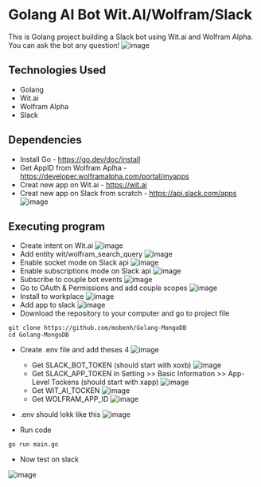 # Golang AI Bot Wit.AI/Wolfram/Slack
This is Golang project building a Slack bot using Wit.ai and Wolfram Alpha. You can ask the bot any question!
![image](https://user-images.githubusercontent.com/96225596/167912639-899c3f43-8587-45f6-b65c-65f819322d27.png)

## Technologies Used
* Golang
* Wit.ai
* Wolfram Alpha
* Slack

## Dependencies

* Install Go - https://go.dev/doc/install
* Get AppID from Wolfram Aplha - https://developer.wolframalpha.com/portal/myapps
* Creat new app on Wit.ai - https://wit.ai
* Creat new app on Slack from scratch - https://api.slack.com/apps
![image](https://user-images.githubusercontent.com/96225596/167914918-63f42fec-3897-421f-b5a0-9deaf3839586.png)


## Executing program

* Create intent on Wit.ai
![image](https://user-images.githubusercontent.com/96225596/167915188-b638d99f-74ec-4560-8a39-d4cf3662c3ee.png)
* Add entity wit/wolfram_search_query
![image](https://user-images.githubusercontent.com/96225596/167914670-f4fe34d6-0695-44ea-b827-3dbf47810e7c.png)
* Enable socket mode on Slack api
![image](https://user-images.githubusercontent.com/96225596/167914383-606e31d1-f313-4677-a197-4440dc9c3375.png)
* Enable subscriptions mode on Slack api
![image](https://user-images.githubusercontent.com/96225596/167915763-f08ae77d-be1b-4822-af1a-cf5059d00601.png)
* Subscribe to couple bot events
![image](https://user-images.githubusercontent.com/96225596/167916245-4f90b770-0020-4333-84f2-6af455a3e8a0.png)
* Go to OAuth & Permissions and add couple scopes
![image](https://user-images.githubusercontent.com/96225596/167916737-807aedc2-0d67-4176-883c-fa55c5f2c871.png)
* Install to workplace
![image](https://user-images.githubusercontent.com/96225596/167916908-7517aabd-bdb4-4d5d-8953-0769194f7538.png)
* Add app to slack
![image](https://user-images.githubusercontent.com/96225596/167917257-da06036c-06a8-4196-a6cc-01d6fe7bb8ea.png)
* Download the repository to your computer and go to project file
```
git clone https://github.com/mobenh/Golang-MongoDB
cd Golang-MongoDB
```
* Create .env file and add theses 4
![image](https://user-images.githubusercontent.com/96225596/167917754-91d962cd-1547-4e60-a2f2-e1e81a0dec04.png)
  * Get SLACK_BOT_TOKEN (should start with xoxb)
![image](https://user-images.githubusercontent.com/96225596/167917995-bed15a9d-99f2-49ad-9636-47ce34cd42c6.png)
  * Get SLACK_APP_TOKEN in Setting >> Basic Information >> App-Level Tockens (should start with xapp)
![image](https://user-images.githubusercontent.com/96225596/167918566-5d451d46-e476-45d3-b52f-872738ae9004.png)
  * Get WIT_AI_TOCKEN
![image](https://user-images.githubusercontent.com/96225596/167919909-2d60de31-0467-41bd-bdbc-721836de2cd3.png)
  * Get WOLFRAM_APP_ID
![image](https://user-images.githubusercontent.com/96225596/167920138-a16708a2-a75e-4372-a2f9-195c2f082a0e.png)
* .env should lokk like this
![image](https://user-images.githubusercontent.com/96225596/167920252-be5cf4e9-f1a2-4f0f-8447-4961e267f607.png)

* Run code
```
go run main.go
```
* Now test on slack

![image](https://user-images.githubusercontent.com/96225596/167912639-899c3f43-8587-45f6-b65c-65f819322d27.png)
